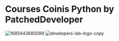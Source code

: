 # Courses Coinis Python by PatchedDeveloper
![1685443685089](https://github.com/PatchedDeveloper/Coinis/assets/103842703/35894784-f4e7-4ae5-b724-e706f1dda221)
![developers-lab-logo-copy](https://github.com/PatchedDeveloper/Coinis/assets/103842703/f3f84096-afbb-4780-be94-2df10c385f5c)
